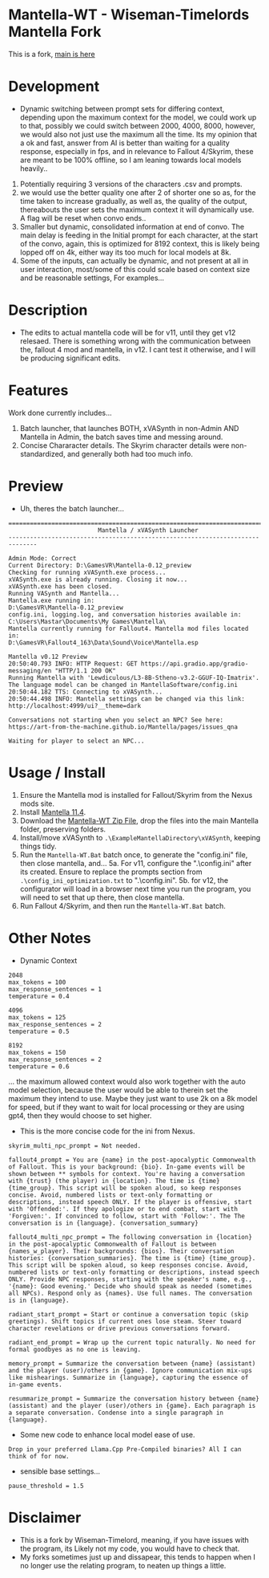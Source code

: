 # Mantella-WT - Wiseman-Timelords Mantella Fork
This is a fork, [main is here](https://github.com/art-from-the-machine/Mantella)

# Development 
- Dynamic switching between prompt sets for differing context, depending upon the maximum context for the model, we could work up to that, possibly we could switch between 2000, 4000, 8000, however, we would also not just use the maximum all the time. Its my opinion that a ok and fast, answer from AI is better than waiting for a quality response, especially in fps, and in relevance to Fallout 4/Skyrim, these are meant to be 100% offline, so I am leaning towards local models heavily..
1. Potentially requiring 3 versions of the characters .csv and prompts.
2. we would use the better quality one after 2 of shorter one so as, for the time taken to increase gradually, as well as, the quality of the output, thereabouts the user sets the maximum context it will dynamically use. A flag will be reset when convo ends..
3. Smaller but dynamic, consolidated information at end of convo. The main delay is feeding in the Initial prompt for each character, at the start of the convo, again, this is optimized for 8192 context, this is likely being lopped off on 4k, either way its too much for local models at 8k.
4. Some of the inputs, can actually be dynamic, and not present at all in user interaction, most/some of this could scale based on context size and be reasonable settings, For examples...

# Description
- The edits to actual mantella code will be for v11, until they get v12 relesaed. There is something wrong with the communication between the, fallout 4 mod and mantella, in v12. I cant test it otherwise, and I will be producing significant edits.

# Features
Work done currently includes...
1. Batch launcher, that launches BOTH, xVASynth in non-Admin AND Mantella in Admin, the batch saves time and messing around.
2. Concise Chararacter details. The Skyrim character details were non-standardized, and generally both had too much info.

# Preview
- Uh, theres the batch launcher...
```
==============================================================================
                         Mantella / xVASynth Launcher
------------------------------------------------------------------------------

Admin Mode: Correct
Current Directory: D:\GamesVR\Mantella-0.12_preview
Checking for running xVASynth.exe process...
xVASynth.exe is already running. Closing it now...
xVASynth.exe has been closed.
Running VASynth and Mantella...
Mantella.exe running in:
D:\GamesVR\Mantella-0.12_preview
config.ini, logging.log, and conversation histories available in:
C:\Users\Mastar\Documents\My Games\Mantella\
Mantella currently running for Fallout4. Mantella mod files located in:
D:\GamesVR\Fallout4_163\Data\Sound\Voice\Mantella.esp

Mantella v0.12 Preview
20:50:40.793 INFO: HTTP Request: GET https://api.gradio.app/gradio-messaging/en "HTTP/1.1 200 OK"
Running Mantella with 'Lewdiculous/L3-8B-Stheno-v3.2-GGUF-IQ-Imatrix'. The language model can be changed in MantellaSoftware/config.ini
20:50:44.182 TTS: Connecting to xVASynth...
20:50:44.498 INFO: Mantella settings can be changed via this link: http://localhost:4999/ui?__theme=dark

Conversations not starting when you select an NPC? See here:
https://art-from-the-machine.github.io/Mantella/pages/issues_qna

Waiting for player to select an NPC...

```

# Usage / Install
1. Ensure the Mantella mod is installed for Fallout/Skyrim from the Nexus mods site.
2. Install [Mantella 11.4](https://github.com/art-from-the-machine/Mantella/releases/tag/v0.11.4).
3. Download the [Mantella-WT Zip File](https://github.com/wiseman-timelord/Mantella-WT/archive/refs/heads/main.zip), drop the files into the main Mantella folder, preserving folders.
4. Install/move xVASynth to `.\ExampleMantellaDirectory\xVASynth`, keeping things tidy. 
5. Run the `Mantella-WT.Bat` batch once, to generate the "config.ini" file, then close mantella, and...
5a. For v11, configure the ".\config.ini" after its created. Ensure to replace the prompts section from `.\config_ini_optimization.txt` to ".\config.ini".
5b. for v12, the configurator will load in a browser next time you run the program, you will need to set that up there, then close mantella.
6. Run Fallout 4/Skyrim, and then run the `Mantella-WT.Bat` batch.

# Other Notes
- Dynamic Context
```
2048
max_tokens = 100
max_response_sentences = 1
temperature = 0.4

4096
max_tokens = 125
max_response_sentences = 2
temperature = 0.5

8192
max_tokens = 150
max_response_sentences = 2
temperature = 0.6
```
... the maximum allowed context would also work together with the auto model selection, because the user would be able to therein set the maximum they intend to use. Maybe they just want to use 2k on a 8k model for speed, but if they want to wait for local processing or they are using gpt4, then they would choose to set higher.
- This is the more concise code for the ini from Nexus.
```
skyrim_multi_npc_prompt = Not needed.

fallout4_prompt = You are {name} in the post-apocalyptic Commonwealth of Fallout. This is your background: {bio}. In-game events will be shown between ** symbols for context. You're having a conversation with {trust} (the player) in {location}. The time is {time} {time_group}. This script will be spoken aloud, so keep responses concise. Avoid, numbered lists or text-only formatting or descriptions, instead speech ONLY. If the player is offensive, start with 'Offended:'. If they apologize or to end combat, start with 'Forgiven:'. If convinced to follow, start with 'Follow:'. The The conversation is in {language}. {conversation_summary}

fallout4_multi_npc_prompt = The following conversation in {location} in the post-apocalyptic Commonwealth of Fallout is between {names_w_player}. Their backgrounds: {bios}. Their conversation histories: {conversation_summaries}. The time is {time} {time_group}. This script will be spoken aloud, so keep responses concise. Avoid, numbered lists or text-only formatting or descriptions, instead speech ONLY. Provide NPC responses, starting with the speaker's name, e.g., '{name}: Good evening.' Decide who should speak as needed (sometimes all NPCs). Respond only as {names}. Use full names. The conversation is in {language}.

radiant_start_prompt = Start or continue a conversation topic (skip greetings). Shift topics if current ones lose steam. Steer toward character revelations or drive previous conversations forward.

radiant_end_prompt = Wrap up the current topic naturally. No need for formal goodbyes as no one is leaving.

memory_prompt = Summarize the conversation between {name} (assistant) and the player (user)/others in {game}. Ignore communication mix-ups like mishearings. Summarize in {language}, capturing the essence of in-game events.

resummarize_prompt = Summarize the conversation history between {name} (assistant) and the player (user)/others in {game}. Each paragraph is a separate conversation. Condense into a single paragraph in {language}.
```
- Some new code to enhance local model ease of use.
```
Drop in your preferred Llama.Cpp Pre-Compiled binaries? All I can think of for now. 
```
- sensible base settings...
```
pause_threshold = 1.5 
```



# Disclaimer
- This is a fork by Wiseman-Timelord, meaning, if you have issues with the program, its Likely not my code, you would have to check that.
- My forks sometimes just up and dissapear, this tends to happen when I no longer use the relating program, to neaten up things a little.
